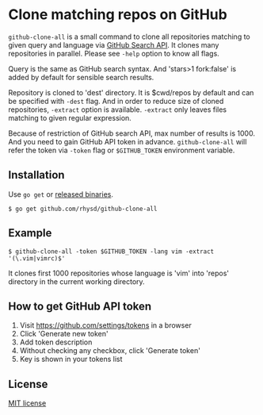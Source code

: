 Clone matching repos on GitHub
==============================

`github-clone-all` is a small command to clone all repositories matching to given query and
language via [GitHub Search API][].
It clones many repositories in parallel. Please see `-help` option to know all flags.

Query is the same as GitHub search syntax. And 'stars>1 fork:false' is added by default for
sensible search results.

Repository is cloned to 'dest' directory. It is $cwd/repos by default and can be specified with
`-dest` flag. And in order to reduce size of cloned repositories, `-extract` option is available.
`-extract` only leaves files matching to given regular expression.

Because of restriction of GitHub search API, max number of results is 1000. And you need to
gain GitHub API token in advance. `github-clone-all` will refer the token via `-token` flag or
`$GITHUB_TOKEN` environment variable.

## Installation

Use `go get` or [released binaries](https://github.com/rhysd/github-clone-all/releases).

```
$ go get github.com/rhysd/github-clone-all
```

## Example

```
$ github-clone-all -token $GITHUB_TOKEN -lang vim -extract '(\.vim|vimrc)$'
```

It clones first 1000 repositories whose language is 'vim' into 'repos' directory in the current
working directory.

## How to get GitHub API token

1. Visit https://github.com/settings/tokens in a browser
2. Click 'Generate new token'
3. Add token description
4. Without checking any checkbox, click 'Generate token'
5. Key is shown in your tokens list

## License

[MIT license](LICENSE)

[GitHub Search API]: https://developer.github.com/v3/search/
